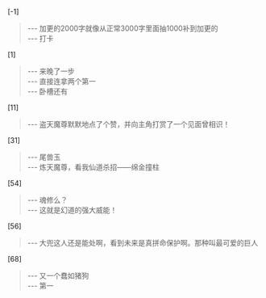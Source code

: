 
[-1] 
>--- 加更的2000字就像从正常3000字里面抽1000补到加更的<br>
>--- 打卡<br>

[1] 
>--- 来晚了一步<br>
>--- 直接连拿两个第一<br>
>--- 卧槽还有<br>

[11] 
>--- 盗天魔尊默默地点了个赞，并向主角打赏了一个见面曾相识！<br>

[31] 
>--- 尾兽玉<br>
>--- 炼天魔尊，看我仙道杀招——绵金撞柱<br>

[54] 
>--- 魂修么？<br>
>--- 这就是幻道的强大威能！<br>

[56] 
>--- 大兜这人还是能处啊，看到未来是真拼命保护啊。那种叫最可爱的巨人<br>

[68] 
>--- 又一个蠢如猪狗<br>
>--- 第一<br>
